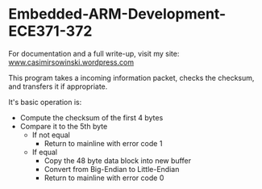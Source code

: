 # Embedded-ARM-Development-ECE371-372

For documentation and a full write-up, visit my site: www.casimirsowinski.wordpress.com

This program takes a incoming information packet, checks the checksum, and transfers it if appropriate. 

It's basic operation is:
 * Compute the checksum of the first 4 bytes
 * Compare it to the 5th byte
    * If not equal
      * Return to mainline with error code 1
    * If equal
      * Copy the 48 byte data block into new buffer
      * Convert from Big-Endian to Little-Endian
      * Return to mainline with error code 0

